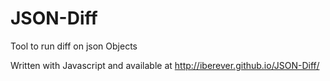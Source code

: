 # JSON-Diff
Tool to run diff on json Objects

Written with Javascript and available at
http://iberever.github.io/JSON-Diff/
